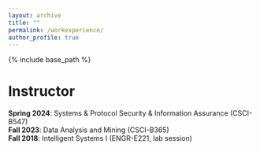 ```yaml
---
layout: archive
title: ""
permalink: /workexperience/
author_profile: true
---
```


{% include base_path %}

Instructor
======
**Spring 2024**: Systems & Protocol Security & Information Assurance (CSCI-B547)
<br>**Fall 2023**: Data Analysis and Mining (CSCI-B365)
<br>**Fall 2018**: Intelligent Systems I (ENGR-E221, lab session)
